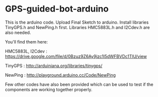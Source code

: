 # GPS-guided-bot-arduino

This is the arduino code. Upload Final Sketch to arduino. Install libraries TinyGPS.h and NewPing.h first.
Libraries HMC5883L.h and I2Cdev.h are also needed.

You'll find them here:

 HMC5883L, I2Cdev : https://drive.google.com/file/d/0Bzuz9Z6Ay9jzc1l5dWFBVDc1TlU/view

TinyGPS : http://arduiniana.org/libraries/tinygps/

NewPing : http://playground.arduino.cc/Code/NewPing

Few other codes have also been provided which can be used to test if the components are working together properly.
